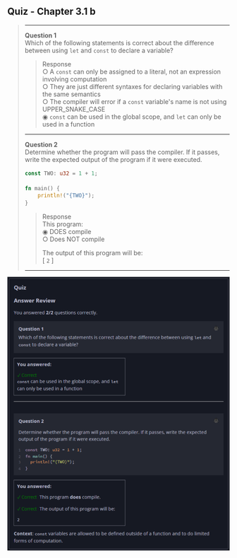 ## Quiz - Chapter 3.1 b ##

> ---
> **Question 1**<br>
> Which of the following statements is correct about the 
> difference between using ```let``` and ```const``` to 
> declare a variable?
>
> > Response<br>
> > ○ A ```const``` can only be assigned to a literal, not 
> > an expression involving computation<br>
> > ○ They are just different syntaxes for declaring 
> > variables with the same semantics<br>
> > ○ The compiler will error if a ```const``` variable's 
> > name is not using UPPER_SNAKE_CASE<br>
> > ◉ ```const``` can be used in the global scope, and 
> > ```let``` can only be used in a function<br>
> 
> ---
> 
> **Question 2**<br>
> Determine whether the program will pass the compiler. If it 
> passes, write the expected output of the program if it were 
> executed.
>
> ```rust
> const TWO: u32 = 1 + 1;
> 
> fn main() {
>     println!("{TWO}");
> }
> ```
>
> > Response<br>
> > This program:<br>
> > ◉ DOES compile<br>
> > ○ Does NOT compile<br>
> >
> > The output of this program will be:<br>
> > [ ```2``` ]
> 
> ---

![image](../additional-files/images/quiz_0301b.png)
